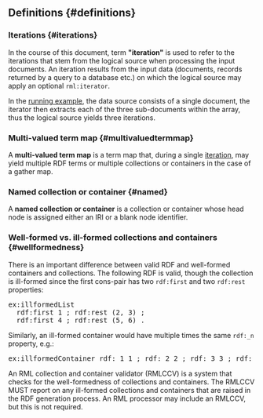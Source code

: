 ## Definitions {#definitions}

### Iterations {#iterations}

In the course of this document, term **"iteration"** is used to refer to the iterations that stem from the logical source when processing the input documents.
An iteration results from the input data (documents, records returned by a query to a database etc.) on which the logical source may apply an optional `rml:iterator`.

In the [running example](#runningexample), the data source consists of a single document, the iterator then extracts each of the three sub-documents within the array, thus the logical source yields three iterations.


### Multi-valued term map {#multivaluedtermmap}

A **multi-valued term map** is a term map that, during a single [iteration](#iterations), may yield multiple RDF terms or multiple collections or containers in the case of a gather map.


### Named collection or container {#named}

A **named collection or container** is a collection or container whose head node is assigned either an IRI or a blank node identifier.


### Well-formed vs. ill-formed collections and containers {#wellformedness}

There is an important difference between valid RDF and well-formed containers and collections. The following RDF is valid, though the collection is ill-formed since the first cons-pair has two `rdf:first` and two `rdf:rest` properties:

<pre class="ex-output">
ex:illformedList 
  rdf:first 1 ; rdf:rest (2, 3) ;
  rdf:first 4 ; rdf:rest (5, 6) .
</pre>

Similarly, an ill-formed container would have multiple times the same `rdf:_n` property, e.g.:

<pre class="ex-output">
ex:illformedContainer rdf:_1 1 ; rdf:_2 2 ; rdf:_3 3 ; rdf:_1 4 .
</pre>

An RML collection and container validator (RMLCCV) is a system that checks for the well-formedness of collections and containers. The RMLCCV MUST report on any ill-formed collections and containers that are raised in the RDF generation process. An RML processor may include an RMLCCV, but this is not required.

